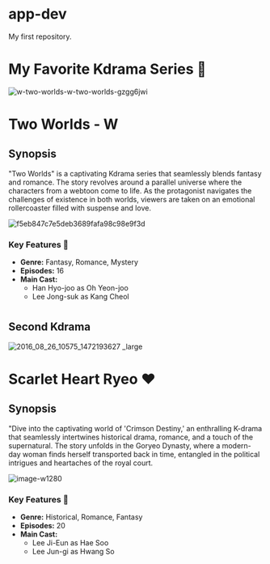 # app-dev
 My first repository.
 # My Favorite Kdrama Series 🌟

![w-two-worlds-w-two-worlds-gzgg6jwi](https://github.com/jmmhcayetano/app-dev/assets/151894013/6ab198ea-cffd-4742-8eb0-5ed8c3cb8dbc)

# Two Worlds - W 

## Synopsis

"Two Worlds" is a captivating Kdrama series that seamlessly blends fantasy and romance. The story revolves around a parallel universe where the characters from a webtoon come to life. As the protagonist navigates the challenges of existence in both worlds, viewers are taken on an emotional rollercoaster filled with suspense and love.

![f5eb847c7e5deb3689fafa98c98e9f3d](https://github.com/jmmhcayetano/app-dev/assets/151894013/a387c630-5c0b-4ac3-a5d6-d076fd242410)


### Key Features 💖

- **Genre:** Fantasy, Romance, Mystery
- **Episodes:** 16
- **Main Cast:**
  - Han Hyo-joo as Oh Yeon-joo
  - Lee Jong-suk as Kang Cheol

 #
 ## Second Kdrama
  
 ![2016_08_26_10575_1472193627 _large](https://github.com/jmmhcayetano/app-dev/assets/151894013/1eb2486c-a937-4006-a73a-e39e980dda42)

# Scarlet Heart Ryeo ❤️


## Synopsis

"Dive into the captivating world of 'Crimson Destiny,' an enthralling K-drama that seamlessly intertwines historical drama, romance, and a touch of the supernatural. The story unfolds in the Goryeo Dynasty, where a modern-day woman finds herself transported back in time, entangled in the political intrigues and heartaches of the royal court.

![image-w1280](https://github.com/jmmhcayetano/app-dev/assets/151894013/ac078b55-7d23-4eff-abc9-e92e8c78302b)


### Key Features 💖

- **Genre:** Historical, Romance, Fantasy
- **Episodes:** 20
- **Main Cast:**
  - Lee Ji-Eun as Hae Soo
  - Lee Jun-gi as Hwang So





